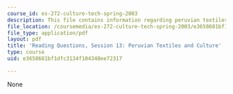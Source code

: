 ```yaml
---
course_id: es-272-culture-tech-spring-2003
description: This file contains information regarding peruvian textiles and culture.
file_location: /coursemedia/es-272-culture-tech-spring-2003/e3658681bf1dfc3134f104340ee72317_MITES_272S03_q13.pdf
file_type: application/pdf
layout: pdf
title: 'Reading Questions, Session 13: Peruvian Textiles and Culture'
type: course
uid: e3658681bf1dfc3134f104340ee72317

---
```

None